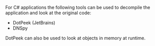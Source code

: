 For C# applications the following tools can be used to decompile the application and look at the original code:

- DotPeek (JetBrains)
- DNSpy

DotPeek can also be used to look at objects in memory at runtime.